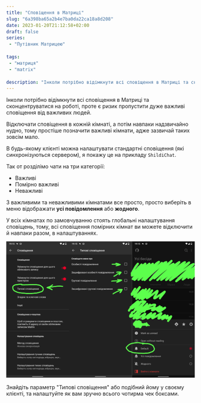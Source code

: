 ```yaml
---
title: "Сповіщення в Матриці"
slug: "6a398ba65a2b4e7ba0da22ca18a8d208"
date: 2023-01-20T21:12:58+02:00
draft: false
series:
 - "Путівник Матрицею"
 
tags:
 - "матриця"
 - "matrix"
  
description: "Інколи потрібно відімкнути всі сповіщення в Матриці та сконцентруватися на роботі, проте є ризик пропустити дуже важливі сповіщення від важливих людей..."
---
```


Інколи потрібно відімкнути всі сповіщення в Матриці та сконцентруватися на роботі, проте є ризик пропустити дуже важливі сповіщення від важливих людей.

Відключати сповіщення в кожній кімнаті, а потім навпаки надзвичайно нудно, тому простіше позначити важливі кімнати, адже зазвичай таких зовсім мало.

В будь-якому клієнті можна налаштувати стандартні сповіщення (які синхронізуються  сервером), я покажу це на прикладу `ShildiChat`.

Так от розділімо чати на три категорії:

- Важливі
- Помірно важливі
- Неважливі

З важливими та неважливими кімнатами все просто, просто виберіть в меню відображати **усі повідомлення** або **жодного**.

У всіх кімнатах по замовчуванню стоять глобальні налаштування сповіщень, тому, всі сповіщення помірних кімнат ви можете відключити й навпаки разом, в налаштуваннях. 

![1.jpg](1.jpg)

Знайдіть параметр "Типові сповіщення" або подібний йому у своєму клієнті, та налаштуйте як вам зручно всього чотирма чек боксами.


